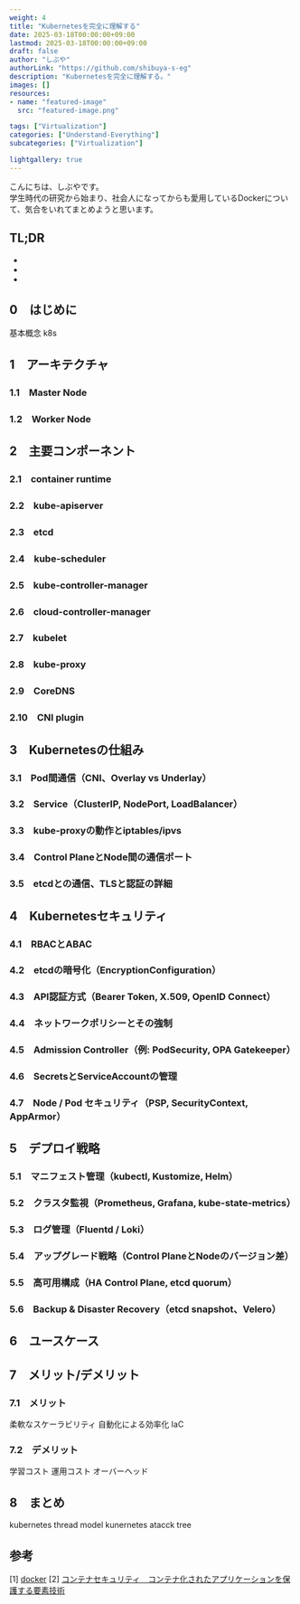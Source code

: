 ```yaml
---
weight: 4
title: "Kubernetesを完全に理解する"
date: 2025-03-18T00:00:00+09:00
lastmod: 2025-03-18T00:00:00+09:00
draft: false
author: "しぶや"
authorLink: "https://github.com/shibuya-s-eg"
description: "Kubernetesを完全に理解する。"
images: []
resources:
- name: "featured-image"
  src: "featured-image.png"

tags: ["Virtualization"]
categories: ["Understand-Everything"]
subcategories: ["Virtualization"]

lightgallery: true
---
```


こんにちは、しぶやです。\
学生時代の研究から始まり、社会人になってからも愛用しているDockerについて、気合をいれてまとめようと思います。

## TL;DR

*
*
*

## 0　はじめに

基本概念
k8s

## 1　アーキテクチャ

### 1.1　Master Node
### 1.2　Worker Node

## 2　主要コンポーネント

### 2.1　container runtime

### 2.2　kube-apiserver

### 2.3　etcd


### 2.4　kube-scheduler

### 2.5　kube-controller-manager

### 2.6　cloud-controller-manager

### 2.7　kubelet
### 2.8　kube-proxy
### 2.9　CoreDNS
### 2.10　CNI plugin

## 3　Kubernetesの仕組み

### 3.1　Pod間通信（CNI、Overlay vs Underlay）

### 3.2　Service（ClusterIP, NodePort, LoadBalancer）

### 3.3　kube-proxyの動作とiptables/ipvs

### 3.4　Control PlaneとNode間の通信ポート

### 3.5　etcdとの通信、TLSと認証の詳細

## 4　Kubernetesセキュリティ

### 4.1　RBACとABAC

### 4.2　etcdの暗号化（EncryptionConfiguration）

### 4.3　API認証方式（Bearer Token, X.509, OpenID Connect）

### 4.4　ネットワークポリシーとその強制

### 4.5　Admission Controller（例: PodSecurity, OPA Gatekeeper）

### 4.6　SecretsとServiceAccountの管理

### 4.7　Node / Pod セキュリティ（PSP, SecurityContext, AppArmor）

## 5　デプロイ戦略

### 5.1　マニフェスト管理（kubectl, Kustomize, Helm）

### 5.2　クラスタ監視（Prometheus, Grafana, kube-state-metrics）

### 5.3　ログ管理（Fluentd / Loki）

### 5.4　アップグレード戦略（Control PlaneとNodeのバージョン差）

### 5.5　高可用構成（HA Control Plane, etcd quorum）

### 5.6　Backup & Disaster Recovery（etcd snapshot、Velero）

## 6　ユースケース



## 7　メリット/デメリット

### 7.1　メリット

柔軟なスケーラビリティ
自動化による効率化
IaC

### 7.2　デメリット

学習コスト
運用コスト
オーバーヘッド

## 8　まとめ

kubernetes thread model
kunernetes atacck tree


## 参考

[1] [docker](https://www.docker.com/)
[2] [コンテナセキュリティ　コンテナ化されたアプリケーションを保護する要素技術 ](https://www.amazon.co.jp/%E3%82%B3%E3%83%B3%E3%83%86%E3%83%8A%E3%82%BB%E3%82%AD%E3%83%A5%E3%83%AA%E3%83%86%E3%82%A3-%E3%82%B3%E3%83%B3%E3%83%86%E3%83%8A%E5%8C%96%E3%81%95%E3%82%8C%E3%81%9F%E3%82%A2%E3%83%97%E3%83%AA%E3%82%B1%E3%83%BC%E3%82%B7%E3%83%A7%E3%83%B3%E3%82%92%E4%BF%9D%E8%AD%B7%E3%81%99%E3%82%8B%E8%A6%81%E7%B4%A0%E6%8A%80%E8%A1%93-Liz-Rice/dp/4295016403)
